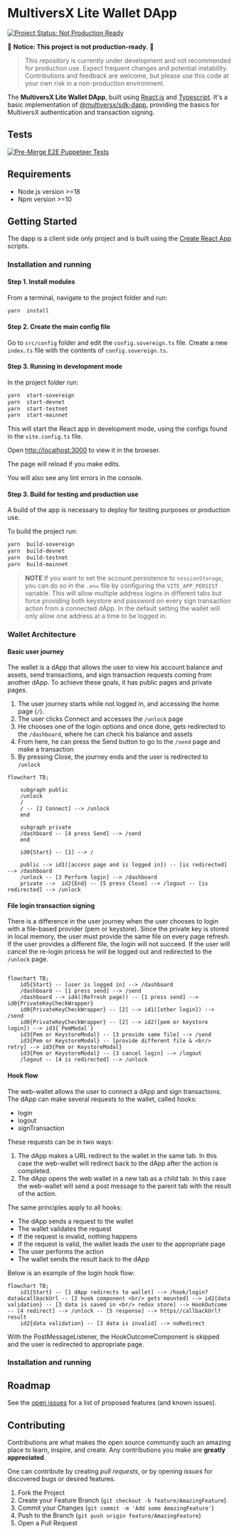 # MultiversX Lite Wallet DApp

[![Project Status: Not Production Ready](https://img.shields.io/badge/status-not--production--ready-red)](https://github.com/your-repo)

🚧 **Notice: This project is not production-ready.** 🚧

> This repository is currently under development and not recommended for production use. Expect frequent changes and potential instability. Contributions and feedback are welcome, but please use this code at your own risk in a non-production environment.

The **MultiversX Lite Wallet DApp**, built using [React.js](https://reactjs.org/) and [Typescript](https://www.typescriptlang.org/).
It's a basic implementation of [@multiversx/sdk-dapp](https://www.npmjs.com/package/@multiversx/sdk-dapp), providing the basics for MultiversX authentication and transaction signing.

## Tests
[![Pre-Merge E2E Puppeteer Tests](https://github.com/multiversx/mx-lite-wallet-dapp/actions/workflows/pre-merge-e2e-pptr-tests.yml/badge.svg)](https://github.com/multiversx/mx-lite-wallet-dapp/actions/workflows/pre-merge-e2e-pptr-tests.yml)

## Requirements

- Node.js version >=18
- Npm version >=10

## Getting Started

The dapp is a client side only project and is built using the [Create React App](https://create-react-app.dev) scripts.

### Installation and running

#### Step 1. Install modules

From a terminal, navigate to the project folder and run:

```bash
yarn  install
```

#### Step 2. Create the main config file

Go to `src/config` folder and edit the `config.sovereign.ts` file.
Create a new `index.ts` file with the contents of `config.sovereign.ts`.

#### Step 3. Running in development mode

In the project folder run:

```bash
yarn  start-sovereign
yarn  start-devnet
yarn  start-testnet
yarn  start-mainnet
```

This will start the React app in development mode, using the configs found in the `vite.config.ts` file.

Open [http://localhost:3000](http://localhost:3000) to view it in the browser.

The page will reload if you make edits.

You will also see any lint errors in the console.

#### Step 3. Build for testing and production use

A build of the app is necessary to deploy for testing purposes or production use.

To build the project run:

```bash
yarn  build-sovereign
yarn  build-devnet
yarn  build-testnet
yarn  build-mainnet
```

> **NOTE**
> If you want to set the account persistence to `sessionStorage`, you can do so in the `.env` file by configuring the `VITE_APP_PERSIST` variable. This will allow multiple address logins in different tabs but force providing both keystore and password on every sign transaction action from a connected dApp. In the default setting the wallet will only allow one address at a time to be logged in.

### Wallet Architecture

#### Basic user journey

The wallet is a dApp that allows the user to view his account balance and assets, send transactions, and sign transaction requests coming from another dApp.
To achieve these goals, it has public pages and private pages.

1. The user journey starts while not logged in, and accessing the home page (`/`).
2. The user clicks Connect and accesses the `/unlock` page
3. He chooses one of the login options and once done, gets redirected to the `/dashboard`, where he can check his balance and assets
4. From here, he can press the Send button to go to the `/send` page and make a transaction
5. By pressing Close, the journey ends and the user is redirected to `/unlock`

```mermaid
flowchart TB;

	subgraph public
	/unlock
	/
	/ -- [2 Connect] --> /unlock
	end

	subgraph private
	/dashboard -- [4 press Send] --> /send
	end

    id0{Start} -- [1] --> /

	public --> id1([access page and is logged in]) -- [is redirected] --> /dashboard
	/unlock -- [3 Perform login] --> /dashboard
	private -->  id2{End} -- [5 press Close] --> /logout -- [is redirected] --> /unlock

```

#### File login transaction signing

There is a difference in the user journey when the user chooses to login with a file-based provider (pem or keystore). Since the private key is stored in local memory, the user must provide the same file on every page refresh. If the user provides a different file, the login will not succeed. If the user will cancel the re-login pricess he will be logged out and redirected to the `/unlock` page.

```mermaid

flowchart TB;
    id5{Start} -- [user is logged in] --> /dashboard
    /dashboard -- [1 press send] --> /send
    /dashboard --> id4((Refresh page)) -- [1 press send] --> id0{PrivateKeyCheckWrapper}
	id0{PrivateKeyCheckWrapper} -- [2] --> id1([other login]) --> /send
	id0{PrivateKeyCheckWrapper} -- [2] --> id2([pem or keystore login]) --> id3{`PemModal`}
	id3{Pem or KeystoreModal} -- [3 provide same file] --> /send
	id3{Pem or KeystoreModal} -- [provide different file & <br/> retry] --> id3{Pem or KeystoreModal}
	id3{Pem or KeystoreModal} -- [3 cancel login] --> /logout
	/logout -- [4 is redirected] --> /unlock

```

#### Hook flow

The web-wallet allows the user to connect a dApp and sign transactions. The dApp can make several requests to the wallet, called hooks:

- login
- logout
- signTransaction

These requests can be in two ways:

1. The dApp makes a URL redirect to the wallet in the same tab. In this case the web-wallet will redirect back to the dApp after the action is completed.
2. The dApp opens the web wallet in a new tab as a child tab. In this case the web-wallet will send a post message to the parent tab with the result of the action.

The same principles apply to all hooks:

- The dApp sends a request to the wallet
- The wallet validates the request
- If the request is invalid, nothing happens
- If the request is valid, the wallet leads the user to the appropriate page
- The user performs the action
- The wallet sends the result back to the dApp

Below is an example of the login hook flow:

```mermaid
flowchart TB;
    id1{Start} -- [1 dApp redirects to wallet] --> /hook/login?data&callbackUrl -- [2 hook component <br/> gets mounted] --> id2{data validation} -- [3 data is saved in <br/> redux store] --> HookOutcome -- [4 redirect] --> /unlock -- [5 response] --> https//callbackUrl?result
	id2{data validation} -- [3 data is invalid] --> noRedirect
```

With the PostMessageListener, the HookOutcomeComponent is skipped and the user is redirected to appropriate page.

### Installation and running

## Roadmap

See the [open issues](https://github.com/multiversx/mx-template-dapp/issues) for a list of proposed features (and known issues).

## Contributing

Contributions are what makes the open source community such an amazing place to learn, inspire, and create. Any contributions you make are **greatly appreciated**.

One can contribute by creating _pull requests_, or by opening _issues_ for discovered bugs or desired features.

1. Fork the Project
2. Create your Feature Branch (`git checkout -b feature/AmazingFeature`)
3. Commit your Changes (`git commit -m 'Add some AmazingFeature'`)
4. Push to the Branch (`git push origin feature/AmazingFeature`)
5. Open a Pull Request
